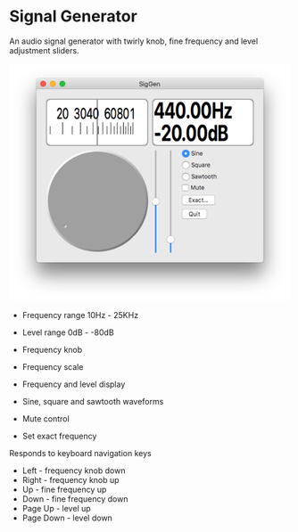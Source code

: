 #  Signal Generator

An audio signal generator with twirly knob, fine frequency and level
adjustment sliders.

![Siggen](https://github.com/billthefarmer/billthefarmer.github.io/raw/master/images/audiotools/SigGen-swift.png)

* Frequency range 10Hz - 25KHz
* Level range 0dB - -80dB

* Frequency knob
* Frequency scale
* Frequency and level display
* Sine, square and sawtooth waveforms
* Mute control
* Set exact frequency

Responds to keyboard navigation keys

* Left - frequency knob down
* Right - frequency knob up
* Up - fine frequency up
* Down - fine frequency down
* Page Up - level up
* Page Down - level down
